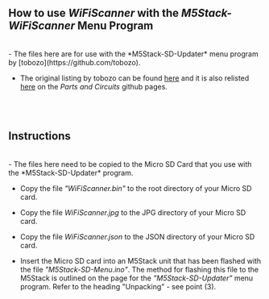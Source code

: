 
## How to use *WiFiScanner* with the *M5Stack-WiFiScanner* Menu Program

<br />
- The files here are for use with the *M5Stack-SD-Updater* menu program by [tobozo](https://github.com/tobozo).

- The original listing by tobozo can be found [here](https://github.com/tobozo/M5Stack-SD-Updater) and it is also relisted [here](https://github.com/PartsandCircuits/M5Stack-SD-Updater) on the *Parts and Circuits* github pages.

<br />
<br />

## Instructions
<br />
- The files here need to be copied to the Micro SD Card that you use with the *M5Stack-SD-Updater* program.

- Copy the file *"WiFiScanner.bin"* to the root directory of your Micro SD card.

- Copy the file *WiFiScanner.jpg* to the JPG directory of your Micro SD card.

- Copy the file *WiFiScanner.json* to the JSON directory of your Micro SD card.

- Insert the Micro SD card into an M5Stack unit that has been flashed with the file *"M5Stack-SD-Menu.ino"*. The method for flashing this file to the M5Stack is outlined on the page for the *"M5Stack-SD-Updater"* menu program. Refer to the heading "Unpacking" - see point (3).


